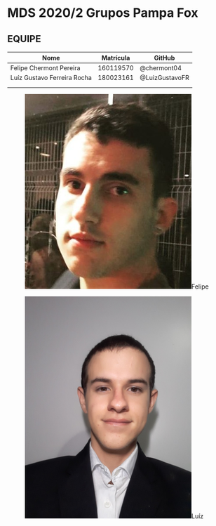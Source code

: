 # MDS 2020/2 Grupos Pampa Fox

## EQUIPE

|Nome|Matrícula|GitHub|
|---|---|---|
|Felipe Chermont Pereira| 160119570|@chermont04|
|Luíz Gustavo Ferreira Rocha| 180023161|@LuizGustavoFR|
|                       |          |           |
|                       |          |           |


<div class="fotos_div">
<div class="hover11"><figure><img alt="1" src="imgs/Felipe.png"><span>Felipe</span></figure></div>
<div class="foto2"><figure><img alt="foto de luiz" src="imgs/Luiz.jpg" style="width:380px;"><span>Luíz</span></figure></div>

</div>

